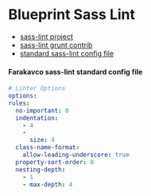 Blueprint Sass Lint
================
 * [sass-lint project](https://github.com/sasstools/sass-lint)
 * [sass-lint grunt contrib](https://github.com/sasstools/grunt-sass-lint)
 * [standard sass-lint config file](https://github.com/farakavco/blueprint/sass-lint/.sass.lint.yaml)

#### Farakavco sass-lint standard config file
```Yaml
# Linter Options
options:
rules:
  no-important: 0
  indentation:
    - 4
    -
      size: 4
  class-name-format:
    allow-leading-underscore: true
  property-sort-order: 0
  nesting-depth:
    - 1
    - max-depth: 4
```
